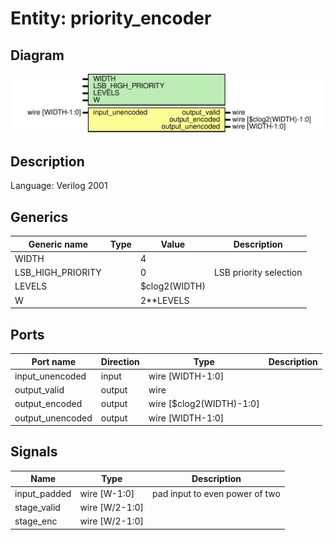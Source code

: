 # Entity: priority_encoder

## Diagram

![Diagram](priority_encoder.svg "Diagram")
## Description

Language: Verilog 2001
 
## Generics

| Generic name      | Type | Value         | Description             |
| ----------------- | ---- | ------------- | ----------------------- |
| WIDTH             |      | 4             |                         |
| LSB_HIGH_PRIORITY |      | 0             | LSB priority selection  |
| LEVELS            |      | $clog2(WIDTH) |                         |
| W                 |      | 2**LEVELS     |                         |
## Ports

| Port name        | Direction | Type                     | Description |
| ---------------- | --------- | ------------------------ | ----------- |
| input_unencoded  | input     | wire [WIDTH-1:0]         |             |
| output_valid     | output    | wire                     |             |
| output_encoded   | output    | wire [$clog2(WIDTH)-1:0] |             |
| output_unencoded | output    | wire [WIDTH-1:0]         |             |
## Signals

| Name         | Type           | Description                     |
| ------------ | -------------- | ------------------------------- |
| input_padded | wire [W-1:0]   | pad input to even power of two  |
| stage_valid  | wire [W/2-1:0] |                                 |
| stage_enc    | wire [W/2-1:0] |                                 |

